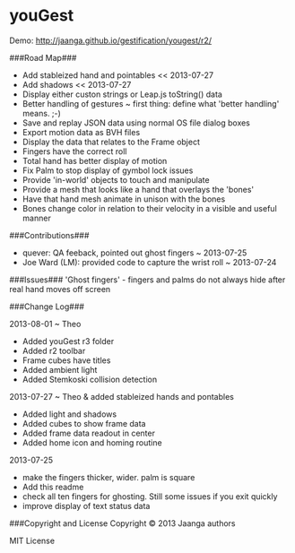 youGest
=======

Demo: http://jaanga.github.io/gestification/yougest/r2/ 


###Road Map###
* Add stableized hand and pointables << 2013-07-27
* Add shadows << 2013-07-27
* Display either custon strings or Leap.js toString() data
* Better handling of gestures ~ first thing: define what 'better handling' means. ;-)  
* Save and replay JSON data using normal OS file dialog boxes  
* Export motion data as BVH files  
* Display the data that relates to the Frame object  
* Fingers have the correct roll  
* Total hand has better display of motion  
* Fix Palm to stop display of gymbol lock issues  
* Provide 'in-world' objects to touch and manipulate  
* Provide a mesh that looks like a hand that overlays the 'bones'  
* Have that hand mesh animate in unison with the bones  
* Bones change color in relation to their velocity in a visible and useful manner  


###Contributions###
* quever: QA feeback, pointed out ghost fingers ~ 2013-07-25
* Joe Ward (LM): provided code to capture the wrist roll ~ 2013-07-24


###Issues###
'Ghost fingers' - fingers and palms do not always hide after real hand moves off screen


###Change Log###

2013-08-01 ~ Theo
* Added youGest r3 folder
* Added r2 toolbar
* Frame cubes have titles
* Added ambient light
* Added Stemkoski collision detection
 
2013-07-27 ~ Theo
& added stableized hands and pontables
* Added light and shadows
* Added cubes to show frame data
* Added frame data readout in center
* Added home icon and homing routine

2013-07-25
* make the fingers thicker, wider. palm is square
* Add this readme
* check all ten fingers for ghosting. Still some issues if you exit quickly
* improve display of text status data


###Copyright and License
Copyright &copy; 2013 Jaanga authors

MIT License

